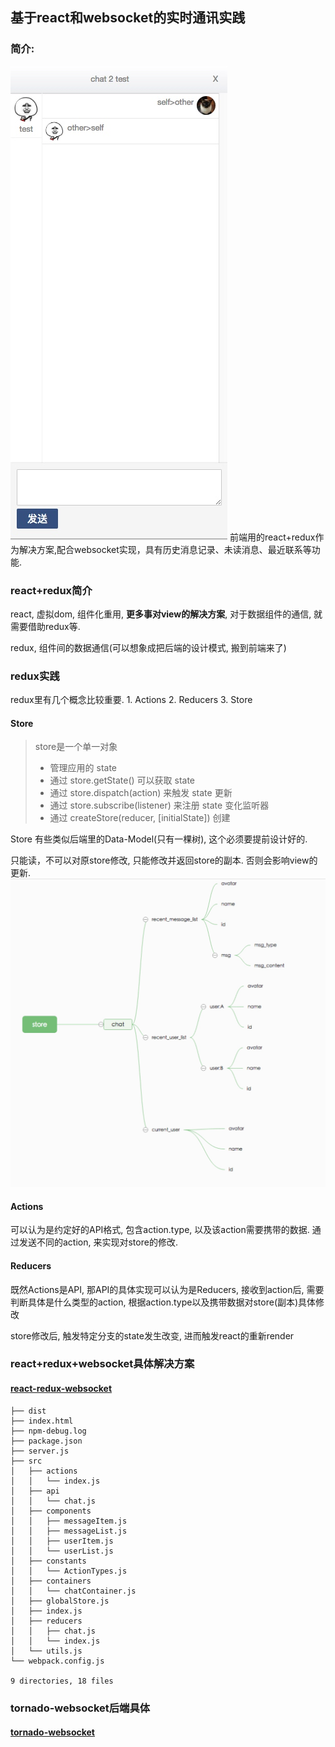 ## 基于react和websocket的实时通讯实践
### 简介:
![](media/14753098438629/14753102755668.jpg)
前端用的react+redux作为解决方案,配合websocket实现，具有历史消息记录、未读消息、最近联系等功能.

### react+redux简介
react, 虚拟dom, 组件化重用, **更多事对view的解决方案**, 对于数据组件的通信, 就需要借助redux等.

redux, 组件间的数据通信(可以想象成把后端的设计模式, 搬到前端来了)

### redux实践

redux里有几个概念比较重要. 1. Actions 2. Reducers 3. Store

#### Store

> store是一个单一对象
> * 管理应用的 state
> * 通过 store.getState() 可以获取 state
> * 通过 store.dispatch(action) 来触发 state 更新
> * 通过 store.subscribe(listener) 来注册 state 变化监听器
> * 通过 createStore(reducer, [initialState]) 创建

Store 有些类似后端里的Data-Model(只有一棵树), 这个必须要提前设计好的.

只能读，不可以对原store修改, 只能修改并返回store的副本. 否则会影响view的更新.
![store设计](media/store-design.jpg)

#### Actions

可以认为是约定好的API格式, 包含action.type, 以及该action需要携带的数据. 通过发送不同的action, 来实现对store的修改.

#### Reducers

既然Actions是API, 那API的具体实现可以认为是Reducers, 接收到action后, 需要判断具体是什么类型的action, 根据action.type以及携带数据对store(副本)具体修改

store修改后, 触发特定分支的state发生改变, 进而触发react的重新render

### react+redux+websocket具体解决方案

#### [react-redux-websocket](../../frontend/static/templates/react/chat)

```
├── dist
├── index.html
├── npm-debug.log
├── package.json
├── server.js
├── src
│   ├── actions
│   │   └── index.js
│   ├── api
│   │   └── chat.js
│   ├── components
│   │   ├── messageItem.js
│   │   ├── messageList.js
│   │   ├── userItem.js
│   │   └── userList.js
│   ├── constants
│   │   └── ActionTypes.js
│   ├── containers
│   │   └── chatContainer.js
│   ├── globalStore.js
│   ├── index.js
│   ├── reducers
│   │   ├── chat.js
│   │   └── index.js
│   └── utils.js
└── webpack.config.js

9 directories, 18 files
```

### tornado-websocket后端具体

#### [tornado-websocket](../../app/user/user.py#L182)
